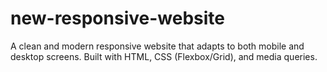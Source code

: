 # new-responsive-website
A clean and modern responsive website that adapts to both mobile and desktop screens. Built with HTML, CSS (Flexbox/Grid), and media queries.
